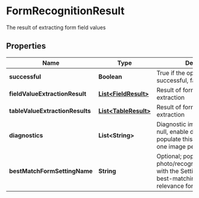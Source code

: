 

# FormRecognitionResult

The result of extracting form field values
## Properties

Name | Type | Description | Notes
------------ | ------------- | ------------- | -------------
**successful** | **Boolean** | True if the operation was successful, false otherwise |  [optional]
**fieldValueExtractionResult** | [**List&lt;FieldResult&gt;**](FieldResult.md) | Result of form field OCR data extraction |  [optional]
**tableValueExtractionResults** | [**List&lt;TableResult&gt;**](TableResult.md) | Result of form table OCR data extraction |  [optional]
**diagnostics** | **List&lt;String&gt;** | Diagnostic images - default is null, enable diagnostics&#x3D;true to populate this parameter with one image per field |  [optional]
**bestMatchFormSettingName** | **String** | Optional; populated when using photo/recognize/form/advanced with the Setting Name of the best-matching highest-relevance form |  [optional]



